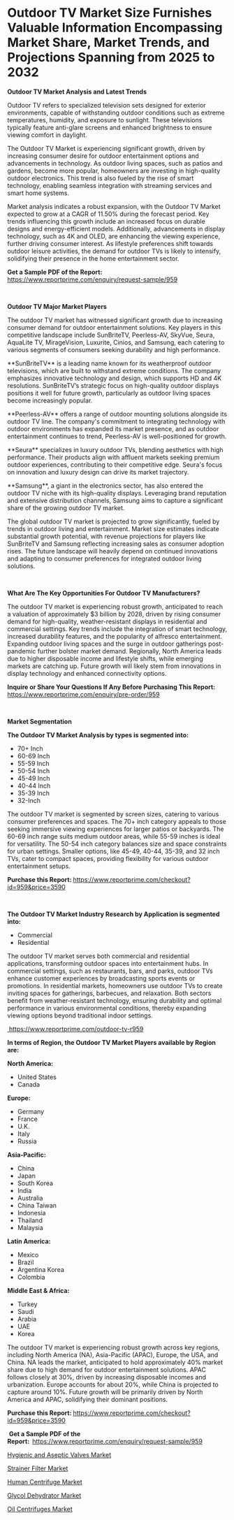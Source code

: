 <p><h1>Outdoor TV Market Size Furnishes Valuable Information Encompassing Market Share, Market Trends, and Projections Spanning from 2025 to 2032</h1></p><p><strong>Outdoor TV Market Analysis and Latest Trends</strong></p>
<p><p>Outdoor TV refers to specialized television sets designed for exterior environments, capable of withstanding outdoor conditions such as extreme temperatures, humidity, and exposure to sunlight. These televisions typically feature anti-glare screens and enhanced brightness to ensure viewing comfort in daylight.</p><p>The Outdoor TV Market is experiencing significant growth, driven by increasing consumer desire for outdoor entertainment options and advancements in technology. As outdoor living spaces, such as patios and gardens, become more popular, homeowners are investing in high-quality outdoor electronics. This trend is also fueled by the rise of smart technology, enabling seamless integration with streaming services and smart home systems.</p><p>Market analysis indicates a robust expansion, with the Outdoor TV Market expected to grow at a CAGR of 11.50% during the forecast period. Key trends influencing this growth include an increased focus on durable designs and energy-efficient models. Additionally, advancements in display technology, such as 4K and OLED, are enhancing the viewing experience, further driving consumer interest. As lifestyle preferences shift towards outdoor leisure activities, the demand for outdoor TVs is likely to intensify, solidifying their presence in the home entertainment sector.</p></p>
<p><strong>Get a Sample PDF of the Report:&nbsp;</strong> <a href="https://www.reportprime.com/enquiry/request-sample/959?utm_campaign=3093&utm_medium=2&utm_source=Github&utm_content=ia&utm_term=18032025&utm_id=outdoor-tv">https://www.reportprime.com/enquiry/request-sample/959</a></p>
<p>&nbsp;</p>
<p><strong>Outdoor TV Major Market Players</strong></p>
<p><p>The outdoor TV market has witnessed significant growth due to increasing consumer demand for outdoor entertainment solutions. Key players in this competitive landscape include SunBriteTV, Peerless-AV, SkyVue, Seura, AquaLite TV, MirageVision, Luxurite, Cinios, and Samsung, each catering to various segments of consumers seeking durability and high performance.</p><p>**SunBriteTV** is a leading name known for its weatherproof outdoor televisions, which are built to withstand extreme conditions. The company emphasizes innovative technology and design, which supports HD and 4K resolutions. SunBriteTV’s strategic focus on high-quality outdoor displays positions it well for future growth, particularly as outdoor living spaces become increasingly popular.</p><p>**Peerless-AV** offers a range of outdoor mounting solutions alongside its outdoor TV line. The company's commitment to integrating technology with outdoor environments has expanded its market presence, and as outdoor entertainment continues to trend, Peerless-AV is well-positioned for growth.</p><p>**Seura** specializes in luxury outdoor TVs, blending aesthetics with high performance. Their products align with affluent markets seeking premium outdoor experiences, contributing to their competitive edge. Seura's focus on innovation and luxury design can drive its market trajectory.</p><p>**Samsung**, a giant in the electronics sector, has also entered the outdoor TV niche with its high-quality displays. Leveraging brand reputation and extensive distribution channels, Samsung aims to capture a significant share of the growing outdoor TV market.</p><p>The global outdoor TV market is projected to grow significantly, fueled by trends in outdoor living and entertainment. Market size estimates indicate substantial growth potential, with revenue projections for players like SunBriteTV and Samsung reflecting increasing sales as consumer adoption rises. The future landscape will heavily depend on continued innovations and adapting to consumer preferences for integrated outdoor living solutions.</p></p>
<p>&nbsp;</p>
<p><strong>What Are The Key Opportunities For Outdoor TV Manufacturers?</strong></p>
<p><p>The outdoor TV market is experiencing robust growth, anticipated to reach a valuation of approximately $3 billion by 2028, driven by rising consumer demand for high-quality, weather-resistant displays in residential and commercial settings. Key trends include the integration of smart technology, increased durability features, and the popularity of alfresco entertainment. Expanding outdoor living spaces and the surge in outdoor gatherings post-pandemic further bolster market demand. Regionally, North America leads due to higher disposable income and lifestyle shifts, while emerging markets are catching up. Future growth will likely stem from innovations in display technology and enhanced connectivity options.</p></p>
<p><strong>Inquire or Share Your Questions If Any Before Purchasing This Report:</strong> <a href="https://www.reportprime.com/enquiry/pre-order/959?utm_campaign=3093&utm_medium=2&utm_source=Github&utm_content=ia&utm_term=18032025&utm_id=outdoor-tv">https://www.reportprime.com/enquiry/pre-order/959</a></p>
<p>&nbsp;</p>
<p><strong>Market Segmentation</strong></p>
<p><strong>The Outdoor TV Market Analysis by types is segmented into:</strong></p>
<p><ul><li>70+ Inch</li><li>60-69 Inch</li><li>55-59 Inch</li><li>50-54 Inch</li><li>45-49 Inch</li><li>40-44 Inch</li><li>35-39 Inch</li><li>32-Inch</li></ul></p>
<p><p>The outdoor TV market is segmented by screen sizes, catering to various consumer preferences and spaces. The 70+ inch category appeals to those seeking immersive viewing experiences for larger patios or backyards. The 60-69 inch range suits medium outdoor areas, while 55-59 inches is ideal for versatility. The 50-54 inch category balances size and space constraints for urban settings. Smaller options, like 45-49, 40-44, 35-39, and 32 inch TVs, cater to compact spaces, providing flexibility for various outdoor entertainment setups.</p></p>
<p><strong>Purchase this Report:&nbsp;</strong><a href="https://www.reportprime.com/checkout?id=959&price=3590&utm_campaign=3093&utm_medium=2&utm_source=Github&utm_content=ia&utm_term=18032025&utm_id=outdoor-tv">https://www.reportprime.com/checkout?id=959&price=3590</a></p>
<p>&nbsp;</p>
<p><strong>The Outdoor TV Market Industry Research by Application is segmented into:</strong></p>
<p><ul><li>Commercial</li><li>Residential</li></ul></p>
<p><p>The outdoor TV market serves both commercial and residential applications, transforming outdoor spaces into entertainment hubs. In commercial settings, such as restaurants, bars, and parks, outdoor TVs enhance customer experiences by broadcasting sports events or promotions. In residential markets, homeowners use outdoor TVs to create inviting spaces for gatherings, barbecues, and relaxation. Both sectors benefit from weather-resistant technology, ensuring durability and optimal performance in various environmental conditions, thereby expanding viewing options beyond traditional indoor settings.</p></p>
<p><a href="https://www.reportprime.com/outdoor-tv-r959?utm_campaign=3093&utm_medium=2&utm_source=Github&utm_content=ia&utm_term=18032025&utm_id=outdoor-tv">&nbsp;https://www.reportprime.com/outdoor-tv-r959</a></p>
<p><strong>In terms of Region, the Outdoor TV Market Players available by Region are:</strong></p>
<p>
    <p> <strong> North America: </strong>
        <ul>
            <li>United States</li>
            <li>Canada</li>
        </ul>
        </p> 
    <p> <strong> Europe: </strong>
        <ul>
            <li>Germany</li>
            <li>France</li>
            <li>U.K.</li>
            <li>Italy</li>
            <li>Russia</li>
        </ul>
        </p> 
    <p> <strong> Asia-Pacific: </strong>
        <ul>
            <li>China</li>
            <li>Japan</li>
            <li>South Korea</li>
            <li>India</li>
            <li>Australia</li>
            <li>China Taiwan</li>
            <li>Indonesia</li>
            <li>Thailand</li>
            <li>Malaysia</li>
        </ul>
        </p> 
    <p> <strong> Latin America: </strong>
        <ul>
            <li>Mexico</li>
            <li>Brazil</li>
            <li>Argentina Korea</li>
            <li>Colombia</li>
        </ul>
        </p> 
    <p> <strong> Middle East & Africa: </strong>
        <ul>
            <li>Turkey</li>
            <li>Saudi</li>
            <li>Arabia</li>
            <li>UAE</li>
            <li>Korea</li>
        </ul>
    </p>
    </p>
<p><p>The outdoor TV market is experiencing robust growth across key regions, including North America (NA), Asia-Pacific (APAC), Europe, the USA, and China. NA leads the market, anticipated to hold approximately 40% market share due to high demand for outdoor entertainment solutions. APAC follows closely at 30%, driven by increasing disposable incomes and urbanization. Europe accounts for about 20%, while China is projected to capture around 10%. Future growth will be primarily driven by North America and APAC, solidifying their dominant positions.</p></p>
<p><strong>Purchase this Report: </strong><a href="https://www.reportprime.com/checkout?id=959&price=3590&utm_campaign=3093&utm_medium=2&utm_source=Github&utm_content=ia&utm_term=18032025&utm_id=outdoor-tv">https://www.reportprime.com/checkout?id=959&price=3590</a></p>
<p>&nbsp;<strong>Get a Sample PDF of the Report:&nbsp;&nbsp;</strong><a href="https://www.reportprime.com/enquiry/request-sample/959?utm_campaign=3093&utm_medium=2&utm_source=Github&utm_content=ia&utm_term=18032025&utm_id=outdoor-tv">https://www.reportprime.com/enquiry/request-sample/959</a></p>
<p><strong></strong></p>
<p><p><a href="https://www.linkedin.com/pulse/key-insights-forecast-hygienic-aseptic-valves-market-mt4de?utm_campaign=3093&utm_medium=2&utm_source=Github&utm_content=ia&utm_term=18032025&utm_id=outdoor-tv">Hygienic and Aseptic Valves Market</a></p><p><a href="https://www.linkedin.com/pulse/disruption-innovation-strainer-filter-industry-market-56ine?utm_campaign=3093&utm_medium=2&utm_source=Github&utm_content=ia&utm_term=18032025&utm_id=outdoor-tv">Strainer Filter Market</a></p><p><a href="https://www.linkedin.com/pulse/technological-insights-growth-trends-human-centrifuge-market-cagr-j0zte?utm_campaign=3093&utm_medium=2&utm_source=Github&utm_content=ia&utm_term=18032025&utm_id=outdoor-tv">Human Centrifuge Market</a></p><p><a href="https://www.linkedin.com/pulse/global-glycol-dehydrator-market-size-2025-2032-technology-cfzve?utm_campaign=3093&utm_medium=2&utm_source=Github&utm_content=ia&utm_term=18032025&utm_id=outdoor-tv">Glycol Dehydrator Market</a></p><p><a href="https://www.linkedin.com/pulse/in-depth-analysis-oil-centrifuges-market-selling-price-rs1je?utm_campaign=3093&utm_medium=2&utm_source=Github&utm_content=ia&utm_term=18032025&utm_id=outdoor-tv">Oil Centrifuges Market</a></p></p>